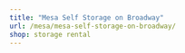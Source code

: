 ```yaml
---
title: "Mesa Self Storage on Broadway"
url: /mesa/mesa-self-storage-on-broadway/
shop: storage rental
---
```

